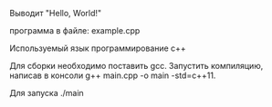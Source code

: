 Выводит "Hello, World!"

программa в файле: example.cpp

Используемый язык программирование c++

Для сборки необходимо поставить gcc. Запустить компиляцию, написав в консоли g++ main.cpp -o main -std=c++11.

Для запуска ./main
